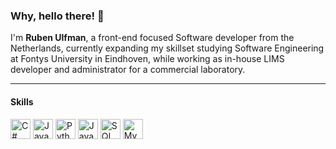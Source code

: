 ### Why, hello there! 👋

I'm **Ruben Ulfman**, a front-end focused Software developer from the Netherlands, currently expanding my skillset studying Software Engineering at Fontys University in Eindhoven, while working as in-house LIMS developer and administrator for a commercial laboratory.

***

#### Skills

<img src="https://abrudz.github.io/logos/CSharp.svg" width='32' height='32' title='C#'>  <img src="https://abrudz.github.io/logos/Java.svg" width='32' height='32' title='Java'> <img src="https://abrudz.github.io/logos/Python.svg" width='32' height='32' title='Python'>  <img src="https://abrudz.github.io/logos/JS.svg" width='32' height='32' title='JavaScript'>  <img src="https://www.freeiconspng.com/thumbs/sql-server-icon-png/sql-server-icon-png-7.png" width='32' height='32' title='SQL'>  <img src="https://i.pinimg.com/originals/38/d9/a4/38d9a4a68c268a12ef869ed51898a824.png" width='32' height='32' title='MySQL'>
